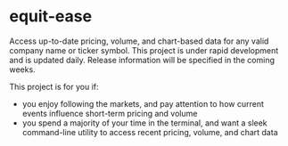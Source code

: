 # equit-ease

Access up-to-date pricing, volume, and chart-based data for any valid company name or ticker symbol. This project is under rapid development and is updated daily. Release information will be specified in the coming weeks.

This project is for you if:
- you enjoy following the markets, and pay attention to how current events influence short-term pricing and volume
- you spend a majority of your time in the terminal, and want a sleek command-line utility to access recent pricing, volume, and chart data
